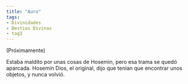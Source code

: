 ```yaml
---
title: "Auro"
tags:
- Divinidades
- Bestias Divinas
- tag3
---
```

(Próximamente)

Estaba maldito por unas cosas de Hosemin, pero esa trama se quedó aparcada. Hosemín Dios, el original, dijo que tenían que encontrar unos objetos, y nunca volvió.